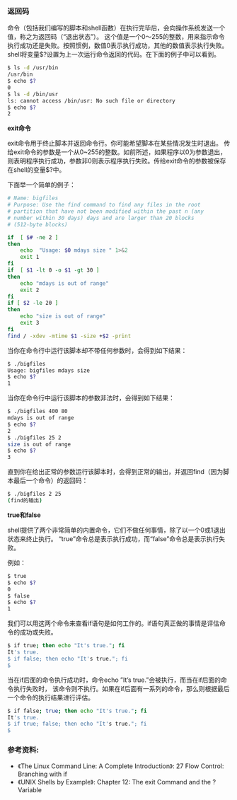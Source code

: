 ### 返回码

命令（包括我们编写的脚本和shell函数）在执行完毕后，会向操作系统发送一个值，称之为返回码（“退出状态”）。
这个值是一个0～255的整数，用来指示命令执行成功还是失败。按照惯例，数值0表示执行成功，其他的数值表示执行失败。
shell将变量$?设置为上一次运行命令返回的代码。在下面的例子中可以看到。

```bash
$ ls -d /usr/bin
/usr/bin
$ echo $?
0
$ ls -d /bin/usr
ls: cannot access /bin/usr: No such file or directory
$ echo $?
2
```

**exit命令**

exit命令用于终止脚本并返回命令行。你可能希望脚本在某些情况发生时退出。
传给exit命令的参数是一个从0~255的整数。如前所述，如果程序以0为参数退出，
则表明程序执行成功，参数非0则表示程序执行失败。传给exit命令的参数被保存在shell的变量$?中。

下面举一个简单的例子：

```bash
# Name: bigfiles
# Purpose: Use the find command to find any files in the root 
# partition that have not been modified within the past n (any 
# number within 30 days) days and are larger than 20 blocks 
# (512-byte blocks)

if  [ $# -ne 2 ]
then 
	echo  "Usage: $0 mdays size " 1>&2
	exit 1
fi
if  [ $1 -lt 0 -o $1 -gt 30 ]
then
	echo "mdays is out of range"
	exit 2
fi
if [ $2 -le 20 ]
then
	echo "size is out of range"
	exit 3
fi
find / -xdev -mtime $1 -size +$2 -print
```

当你在命令行中运行该脚本却不带任何参数时，会得到如下结果：

```bash
$ ./bigfiles
Usage: bigfiles mdays size
$ echo $?
1
```

当你在命令行中运行该脚本的参数非法时，会得到如下结果：

```bash
$ ./bigfiles 400 80
mdays is out of range
$ echo $?
2
$ ./bigfiles 25 2
size is out of range
$ echo $?
3
```

直到你在给出正常的参数运行该脚本时，会得到正常的输出，并返回find（因为脚本最后一个命令）的返回码：

```bash
$ ./bigfiles 2 25
(find的输出)
```


**true和false**

shell提供了两个非常简单的内置命令，它们不做任何事情，除了以一个0或1退出状态来终止执行。
“true”命令总是表示执行成功，而“false”命令总是表示执行失败。

例如：

```bash
$ true
$ echo $?
0
$ false
$ echo $?
1
```

我们可以用这两个命令来查看if语句是如何工作的。if语句真正做的事情是评估命令的成功或失败。

```bash
$ if true; then echo "It's true."; fi
It's true.
$ if false; then echo "It's true."; fi
$
```

当在if后面的命令执行成功时，命令echo ”It’s true.”会被执行，而当在if后面的命令执行失败时，
该命令则不执行。如果在if后面有一系列的命令，那么则根据最后一个命令的执行结果进行评估。

```bash
$ if false; true; then echo "It's true."; fi
It's true.
$ if true; false; then echo "It's true."; fi
$
```

### 参考资料:
- 《The Linux Command Line: A Complete Introduction》: 27 Flow Control: Branching with if
- 《UNIX Shells by Example》: Chapter 12: The exit Command and the ? Variable


